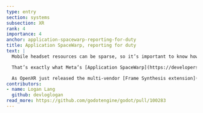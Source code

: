 ```yaml
---
type: entry
section: systems
subsection: XR
rank: 4
importance: 4
anchor: application-spacewarp-reporting-for-duty
title: Application SpaceWarp, reporting for duty
text: |
  Mobile headset resources can be sparse, so it’s important to know how to optimize the compute budget. Because XR requires a high refresh rate, developers are left with a limited timeframe to render. But what if we could use frame synthesis to our advantage? We could render at half-rate while the GPU synthesizes the next one, keeping the targeted framerate as a whole while giving ourselves effectively much more time.

  That’s exactly what Meta’s [Application SpaceWarp](https://developers.meta.com/horizon/blog/introducing-application-spacewarp/) does. We now support this technology with the latest release of our [OpenXR vendors plugin](https://godotengine.org/article/godot-openxr-vendors-plugin-400/), thanks to the implementation of motion vectors in the Mobile renderer.

  As OpenXR just released the multi-vendor [Frame Synthesis extension](https://registry.khronos.org/OpenXR/specs/1.1/html/xrspec.html#XR_EXT_frame_synthesis), we expect support for non Pico and Quest headsets in the future.
contributors:
- name: Logan Lang
  github: devloglogan
read_more: https://github.com/godotengine/godot/pull/100283
---
```

